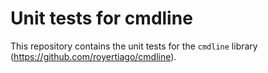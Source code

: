 Unit tests for cmdline
======================

This repository contains the unit tests for the `cmdline` library
(<https://github.com/royertiago/cmdline>).
